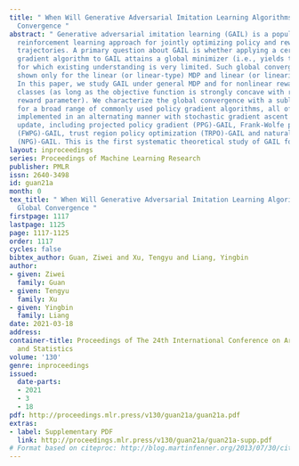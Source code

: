 ```yaml
---
title: " When Will Generative Adversarial Imitation Learning Algorithms Attain Global
  Convergence "
abstract: " Generative adversarial imitation learning (GAIL) is a popular inverse
  reinforcement learning approach for jointly optimizing policy and reward from expert
  trajectories. A primary question about GAIL is whether applying a certain policy
  gradient algorithm to GAIL attains a global minimizer (i.e., yields the expert policy),
  for which existing understanding is very limited. Such global convergence has been
  shown only for the linear (or linear-type) MDP and linear (or linearizable) reward.
  In this paper, we study GAIL under general MDP and for nonlinear reward function
  classes (as long as the objective function is strongly concave with respect to the
  reward parameter). We characterize the global convergence with a sublinear rate
  for a broad range of commonly used policy gradient algorithms, all of which are
  implemented in an alternating manner with stochastic gradient ascent for reward
  update, including projected policy gradient (PPG)-GAIL, Frank-Wolfe policy gradient
  (FWPG)-GAIL, trust region policy optimization (TRPO)-GAIL and natural policy gradient
  (NPG)-GAIL. This is the first systematic theoretical study of GAIL for global convergence. "
layout: inproceedings
series: Proceedings of Machine Learning Research
publisher: PMLR
issn: 2640-3498
id: guan21a
month: 0
tex_title: " When Will Generative Adversarial Imitation Learning Algorithms Attain
  Global Convergence "
firstpage: 1117
lastpage: 1125
page: 1117-1125
order: 1117
cycles: false
bibtex_author: Guan, Ziwei and Xu, Tengyu and Liang, Yingbin
author:
- given: Ziwei
  family: Guan
- given: Tengyu
  family: Xu
- given: Yingbin
  family: Liang
date: 2021-03-18
address:
container-title: Proceedings of The 24th International Conference on Artificial Intelligence
  and Statistics
volume: '130'
genre: inproceedings
issued:
  date-parts:
  - 2021
  - 3
  - 18
pdf: http://proceedings.mlr.press/v130/guan21a/guan21a.pdf
extras:
- label: Supplementary PDF
  link: http://proceedings.mlr.press/v130/guan21a/guan21a-supp.pdf
# Format based on citeproc: http://blog.martinfenner.org/2013/07/30/citeproc-yaml-for-bibliographies/
---
```

